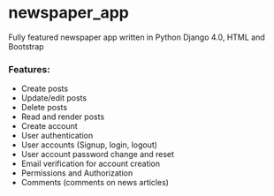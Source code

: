 # newspaper_app
Fully featured newspaper app written in Python Django 4.0, HTML and Bootstrap

### Features:
- Create posts
- Update/edit posts
- Delete posts
- Read and render posts
- Create account
- User authentication
- User accounts (Signup, login, logout)
- User account password change and reset
- Email verification for account creation
- Permissions and Authorization
- Comments  (comments on news articles)
